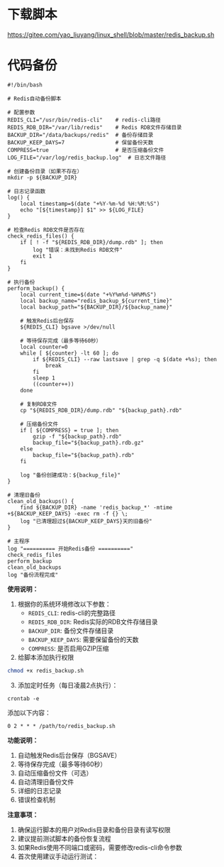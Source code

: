 



# 下载脚本



https://gitee.com/yao_liuyang/linux_shell/blob/master/redis_backup.sh



# 代码备份

```shell
#!/bin/bash

# Redis自动备份脚本

# 配置参数
REDIS_CLI="/usr/bin/redis-cli"    # redis-cli路径
REDIS_RDB_DIR="/var/lib/redis"    # Redis RDB文件存储目录
BACKUP_DIR="/data/backups/redis"  # 备份存储目录
BACKUP_KEEP_DAYS=7                # 保留备份天数
COMPRESS=true                     # 是否压缩备份文件
LOG_FILE="/var/log/redis_backup.log"  # 日志文件路径

# 创建备份目录（如果不存在）
mkdir -p ${BACKUP_DIR}

# 日志记录函数
log() {
    local timestamp=$(date "+%Y-%m-%d %H:%M:%S")
    echo "[${timestamp}] $1" >> ${LOG_FILE}
}

# 检查Redis RDB文件是否存在
check_redis_files() {
    if [ ! -f "${REDIS_RDB_DIR}/dump.rdb" ]; then
        log "错误：未找到Redis RDB文件"
        exit 1
    fi
}

# 执行备份
perform_backup() {
    local current_time=$(date "+%Y%m%d-%H%M%S")
    local backup_name="redis_backup_${current_time}"
    local backup_path="${BACKUP_DIR}/${backup_name}"
    
    # 触发Redis后台保存
    ${REDIS_CLI} bgsave >/dev/null
    
    # 等待保存完成（最多等待60秒）
    local counter=0
    while [ ${counter} -lt 60 ]; do
        if ${REDIS_CLI} --raw lastsave | grep -q $(date +%s); then
            break
        fi
        sleep 1
        ((counter++))
    done

    # 复制RDB文件
    cp "${REDIS_RDB_DIR}/dump.rdb" "${backup_path}.rdb"
    
    # 压缩备份文件
    if [ ${COMPRESS} = true ]; then
        gzip -f "${backup_path}.rdb"
        backup_file="${backup_path}.rdb.gz"
    else
        backup_file="${backup_path}.rdb"
    fi
    
    log "备份创建成功：${backup_file}"
}

# 清理旧备份
clean_old_backups() {
    find ${BACKUP_DIR} -name 'redis_backup_*' -mtime +${BACKUP_KEEP_DAYS} -exec rm -f {} \;
    log "已清理超过${BACKUP_KEEP_DAYS}天的旧备份"
}

# 主程序
log "========== 开始Redis备份 =========="
check_redis_files
perform_backup
clean_old_backups
log "备份流程完成"
```



**使用说明：**

1. 根据你的系统环境修改以下参数：
   - `REDIS_CLI`: redis-cli的完整路径
   - `REDIS_RDB_DIR`: Redis实际的RDB文件存储目录
   - `BACKUP_DIR`: 备份文件存储目录
   - `BACKUP_KEEP_DAYS`: 需要保留备份的天数
   - `COMPRESS`: 是否启用GZIP压缩
2. 给脚本添加执行权限

 ```bash
chmod +x redis_backup.sh
 ```

3. 添加定时任务（每日凌晨2点执行）：

 ```shell
crontab -e
 ```

添加以下内容：

```shell
0 2 * * * /path/to/redis_backup.sh
```

**功能说明：**

1. 自动触发Redis后台保存（BGSAVE）
2. 等待保存完成（最多等待60秒）
3. 自动压缩备份文件（可选）
4. 自动清理旧备份文件
5. 详细的日志记录
6. 错误检查机制

**注意事项：**

1. 确保运行脚本的用户对Redis目录和备份目录有读写权限
2. 建议提前测试脚本的备份恢复流程
3. 如果Redis使用不同端口或密码，需要修改redis-cli命令参数
4. 首次使用建议手动运行测试：